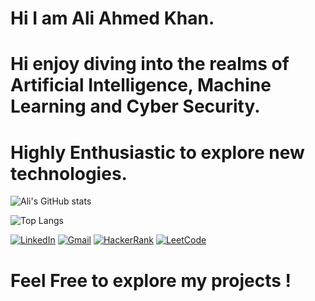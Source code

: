 # Hi I am Ali Ahmed Khan.

# Hi enjoy diving into the realms of Artificial Intelligence, Machine Learning and Cyber Security.

# Highly Enthusiastic to explore new technologies.

![Ali's GitHub stats](https://github-readme-stats.vercel.app/api?username=Ali2006-NED&show_icons=true&theme=radical)

![Top Langs](https://github-readme-stats.vercel.app/api/top-langs/?username=Ali2006-NED&layout=compact&theme=radical)

[![LinkedIn](https://img.shields.io/badge/LinkedIn-0077B5?style=for-the-badge&logo=linkedin&logoColor=white)](https://linkedin.com/in/ali-ahmed-khan-9016ab372)      [![Gmail](https://img.shields.io/badge/Gmail-D14836?style=for-the-badge&logo=gmail&logoColor=white)](mailto:aak.aliahmedkhn@gmail.com)      [![HackerRank](https://img.shields.io/badge/HackerRank-2EC866?style=for-the-badge&logo=HackerRank&logoColor=white)](https://www.hackerrank.com/aliahmed23022006)      [![LeetCode](https://img.shields.io/badge/LeetCode-FFA116?style=for-the-badge&logo=leetcode&logoColor=white)](https://leetcode.com/Ali706)





# Feel Free to explore my projects !




